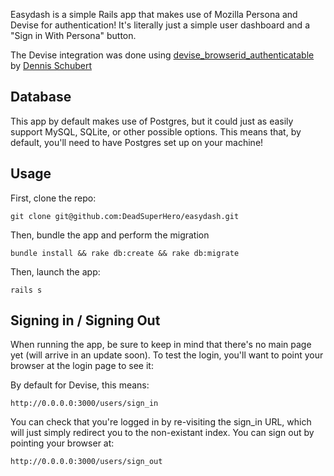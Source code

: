 Easydash is a simple Rails app that makes use of Mozilla Persona and Devise for authentication! It's literally just a simple user dashboard and a "Sign in With Persona" button.

The Devise integration was done using [devise_browserid_authenticatable](https://github.com/denschub/devise_browserid_authenticatable) by [Dennis Schubert](https://github.com/denschub)

## Database
This app by default makes use of Postgres, but it could just as easily support MySQL, SQLite, or other possible options. This means that, by default, you'll need to have Postgres set up on your machine!

## Usage

First, clone the repo:
```shell
git clone git@github.com:DeadSuperHero/easydash.git
```
Then, bundle the app and perform the migration

```shell
bundle install && rake db:create && rake db:migrate
```

Then, launch the app:
```
rails s
```

## Signing in / Signing Out

When running the app, be sure to keep in mind that there's no main page yet (will arrive in an update soon). To test the login, you'll want to point your browser at the login page to see it:

By default for Devise, this means:
```
http://0.0.0.0:3000/users/sign_in
```

You can check that you're logged in by re-visiting the sign_in URL, which will just simply redirect you to the non-existant index. You can sign out by pointing your browser at:

```
http://0.0.0.0:3000/users/sign_out
```